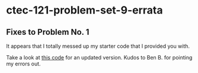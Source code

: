 # ctec-121-problem-set-9-errata

## Fixes to Problem No. 1

It appears that I totally messed up my starter code that I provided you with.

Take a look at [this code](problem-set-9-problem-1-update.py) for an updated version. Kudos to Ben B. for pointing my errors out.